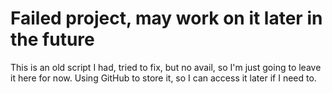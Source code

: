 # Failed project, may work on it later in the future

This is an old script I had, tried to fix, but no avail, so I'm just going to leave it here for now.
Using GitHub to store it, so I can access it later if I need to.
